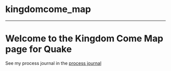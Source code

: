 # kingdomcome_map

***
# Welcome to the Kingdom Come Map page for Quake
See my process journal in the [process journal](https://github.com/rzgaming/kingdomcome_map/wiki/Process-Journal)
